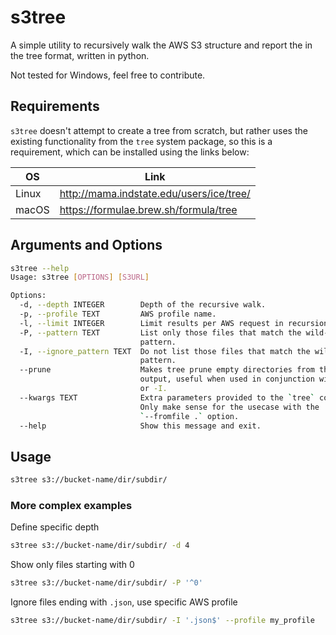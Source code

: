 # s3tree

A simple utility to recursively walk the AWS S3 structure and report the in the tree format, written in python.

Not tested for Windows, feel free to contribute.

## Requirements

`s3tree` doesn't attempt to create a tree from scratch, but rather uses the existing functionality from the `tree` system package, so this is a requirement, which can be installed using the links below:

|OS|Link|
|-|-|
|Linux|http://mama.indstate.edu/users/ice/tree/|
|macOS|https://formulae.brew.sh/formula/tree|

## Arguments and Options

```sh
s3tree --help
Usage: s3tree [OPTIONS] [S3URL]

Options:
  -d, --depth INTEGER        Depth of the recursive walk.
  -p, --profile TEXT         AWS profile name.
  -l, --limit INTEGER        Limit results per AWS request in recursion step.
  -P, --pattern TEXT         List only those files that match the wild-card
                             pattern.
  -I, --ignore_pattern TEXT  Do not list those files that match the wild-card
                             pattern.
  --prune                    Makes tree prune empty directories from the
                             output, useful when used in conjunction with -P
                             or -I.
  --kwargs TEXT              Extra parameters provided to the `tree` command.
                             Only make sense for the usecase with the
                             `--fromfile .` option.
  --help                     Show this message and exit.
```


## Usage

```sh
s3tree s3://bucket-name/dir/subdir/
```

### More complex examples

Define specific depth

```sh
s3tree s3://bucket-name/dir/subdir/ -d 4
```

Show only files starting with 0

```sh
s3tree s3://bucket-name/dir/subdir/ -P '^0'
```

Ignore files ending with `.json`, use specific AWS profile

```sh
s3tree s3://bucket-name/dir/subdir/ -I '.json$' --profile my_profile
```

